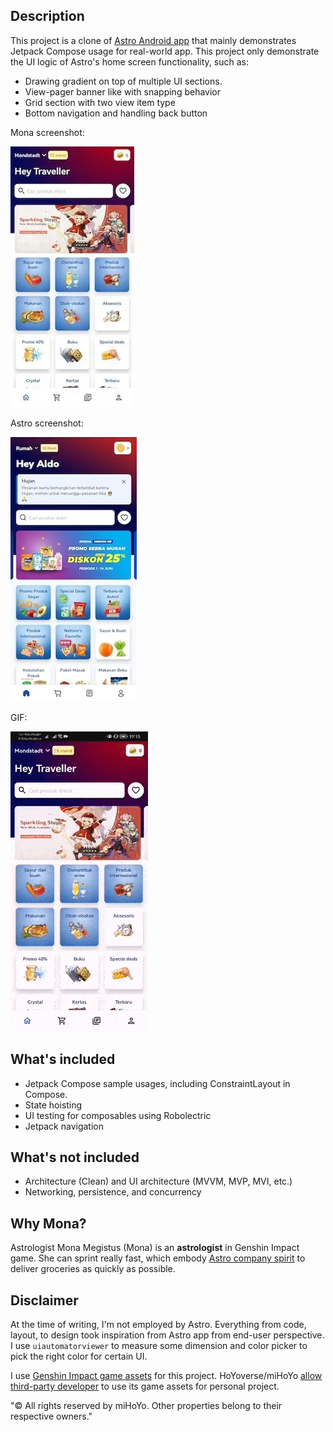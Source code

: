 ## Description

This project is a clone of [Astro Android app](https://play.google.com/store/apps/details?id=com.astro.shop) that mainly demonstrates Jetpack Compose usage for real-world app. This project only demonstrate the UI logic of Astro's home screen functionality, such as:

- Drawing gradient on top of multiple UI sections.
- View-pager banner like with snapping behavior
- Grid section with two view item type
- Bottom navigation and handling back button

Mona screenshot:

![screenshot2](/assets/screenshot2.webp)

Astro screenshot:

![screenshot1](/assets/screenshot1.webp)

GIF:

![demo](/assets/demo.gif)

## What's included

- Jetpack Compose sample usages, including ConstraintLayout in Compose.
- State hoisting
- UI testing for composables using Robolectric
- Jetpack navigation

## What's not included

- Architecture (Clean) and UI architecture (MVVM, MVP, MVI, etc.)
- Networking, persistence, and concurrency

## Why Mona?

Astrologist Mona Megistus (Mona) is an **astrologist** in Genshin Impact game.
She can sprint really fast, which embody [Astro company spirit](https://www.astronauts.id) to deliver groceries as quickly as possible.


## Disclaimer

At the time of writing, I'm not employed by Astro. Everything from code, layout, to design took inspiration from Astro app from end-user perspective. I use `uiautomatorviewer` to measure some dimension and color picker to pick the right color for certain UI.

I use [Genshin Impact game assets](https://github.com/genshindev/api) for this project. HoYoverse/miHoYo [allow third-party developer](https://www.hoyolab.com/article/143107) to use its game assets for personal project.

"© All rights reserved by miHoYo. Other properties belong to their respective owners."
